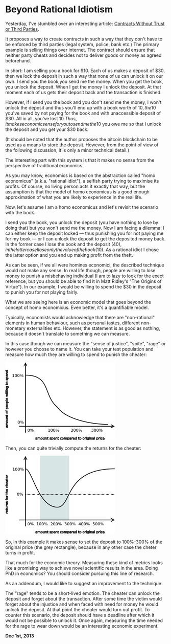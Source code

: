 # Beyond Rational Idiotism



Yesterday, I've stumbled over an interesting article: [Contracts Without Trust or Third Parties](http://blog.oleganza.com/post/58240549599/contracts-without-trust-or-third-parties).

It proposes a way to create contracts in such a way that they don't have to be enforced by third parties (legal system, police, bank etc.) The primary example is selling things over internet. The contract should ensure that neither party cheats and decides not to deliver goods or money as agreed beforehand.

In short: I am selling you a book for $10. Each of us makes a deposit of $30, then we lock the deposit in such a way that none of us can unlock it on our own. I send you the book,you send me the money. When you get the book, you unlock the deposit. When I get the money I unlock the deposit. At that moment each of us gets their deposit back and the transaction is finished.

However, if I send you the book and you don't send me the money, I won't unlock the deposit and thus you'll end up with a book worth of 10$, the 10$ you've saved by not paying for the book and with unaccessible deposit of $30. All in all, you've lost $10. Thus, it makes economic sense for you to send me the 10$ you owe me so that I unlock the deposit and you get your $30 back.

(It should be noted that the author proposes the bitcoin blockchain to be used as a means to store the deposit. However, from the point of view of the following discussion, it is only a minor technical detail.)

The interesting part with this system is that it makes no sense from the perspective of traditional economics.

As you may know, economics is based on the abstraction called "homo economicus" (a.k.a. "rational idiot"), a selfish party trying to maximise its profits. Of course, no living person acts it exactly that way, but the assumption is that the model of homo economicus is a good enough approximation of what you are likely to experience in the real life.

Now, let's assume I am a homo economicus and let's revisit the scenario with the book.

I send you the book, you unlock the deposit (you have nothing to lose by doing that) but you won't send me the money. Now I am facing a dilemma: I can either keep the deposit locked — thus punishing you for not paying me for my book — or I can unlock the deposit to get the deposited money back. In the former case I lose the book and the deposit ($40), in the latter case I lose only the value of the book ($10). As a rational idiot I chose the latter option and you end up making profit from the theft.

As can be seen, if we all were homines economici, the described technique would not make any sense. In real life though, people are willing to lose money to punish a misbehaving individual (I am to lazy to look for the exect reference, but you should be able to find it in Matt Ridley's "The Origins of Virtue"). In our example, I would be willing to spend the $30 in the deposit to punish you for not playing fairly.

What we are seeing here is an economic model that goes beyond the concept of homo economicus. Even better, it's a quantifiable model.

Typically, economists would acknowledge that there are "non-rational" elements in human behaviour, such as personal tastes, different non-monetary externalities etc. However, the statement is as good as nothing, because it doesn't translate to something we can measure.

In this case though we can measure the "sense of justice", "spite", "rage" or however you choose to name it. You can take your test population and measure how much they are willing to spend to punish the cheater:

<img class="old" src="idiotism1.png">

Then, you can quite trivially compute the returns for the cheater:

<img class="old" src="idiotism2.png">

So, in this example it makes sense to set the deposit to 100%-300% of the original price (the grey rectangle), because in any other case the cheter turns in profit.

That much for the economic theory. Measuring these kind of metrics looks like a promising way to achieve novel scientific results in the area. Doing PhD in economics? You should consider pursuing this line of research.

As an addendum, I would like to suggest an improvement to the technique:

The "rage" tends to be a short-lived emotion. The cheater can unlock the deposit and forget about the transaction. After some time the victim would forget about the injustice and when faced with need for money he would unlock the deposit. At that point the cheater would turn out profit. To counter this scenario, the deposit should have a deadline after which it would not be possible to unlock it. Once again, measuring the time needed for the rage to wear down would be an interesting economic experiment.

**Dec 1st, 2013**
